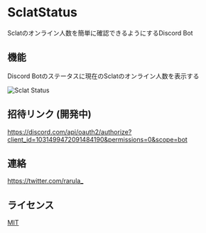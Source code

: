 # SclatStatus
Sclatのオンライン人数を簡単に確認できるようにするDiscord Bot

## 機能
Discord Botのステータスに現在のSclatのオンライン人数を表示する

![Sclat Status](https://user-images.githubusercontent.com/74240663/196421261-e347b591-33a7-45b1-8507-e2cd906c6055.png)

## 招待リンク (開発中)
https://discord.com/api/oauth2/authorize?client_id=1031499472091484190&permissions=0&scope=bot

## 連絡
<https://twitter.com/rarula_>

## ライセンス
[MIT](LICENSE)
